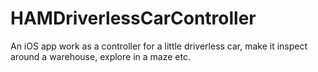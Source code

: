 # HAMDriverlessCarController
An iOS app work as a controller for a little driverless car, make it inspect around a warehouse, explore in a maze etc.
